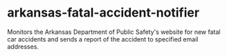 # arkansas-fatal-accident-notifier
Monitors the Arkansas Department of Public Safety's website for new  fatal car accidents and sends a report of the accident to specified email addresses.
